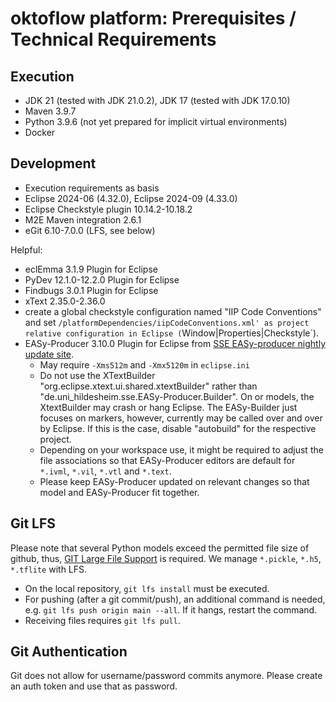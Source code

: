 # oktoflow platform: Prerequisites / Technical Requirements

## Execution

- JDK 21 (tested with JDK 21.0.2), JDK 17 (tested with JDK 17.0.10) 
- Maven 3.9.7
- Python 3.9.6 (not yet prepared for implicit virtual environments)
- Docker

## Development

- Execution requirements as basis
- Eclipse 2024-06 (4.32.0), Eclipse 2024-09 (4.33.0)
- Eclipse Checkstyle plugin 10.14.2-10.18.2
- M2E Maven integration 2.6.1
- eGit 6.10-7.0.0 (LFS, see below)

Helpful:
- eclEmma 3.1.9 Plugin for Eclipse
- PyDev 12.1.0-12.2.0 Plugin for Eclipse
- Findbugs 3.0.1 Plugin for Eclipse
- xText 2.35.0-2.36.0
- create a global checkstyle configuration named "IIP Code Conventions" and set `/platformDependencies/iipCodeConventions.xml' as project relative configuration in Eclipse (`Window|Properties|Checkstyle`).
- EASy-Producer 3.10.0 Plugin for Eclipse from [SSE EASy-producer nightly update site](https://projects.sse.uni-hildesheim.de/eclipse/update-sites/easy_nightly/).
    - May require `-Xms512m` and `-Xmx5120m` in `eclipse.ini` 
    - Do not use the XTextBuilder "org.eclipse.xtext.ui.shared.xtextBuilder" rather than "de.uni_hildesheim.sse.EASy-Producer.Builder". On or models, the XtextBuilder may crash or hang Eclipse. The EASy-Builder just focuses on markers, however, currently may be called over and over by Eclipse. If this is the case, disable "autobuild" for the respective project. 
    - Depending on your workspace use, it might be required to adjust the file associations so that EASy-Producer editors are default for `*.ivml`, `*.vil`, `*.vtl` and `*.text`.
    - Please keep EASy-Producer updated on relevant changes so that model and EASy-Producer fit together.

## Git LFS

Please note that several Python models exceed the permitted file size of github, thus, [GIT Large File Support](https://git-lfs.com/) is required. We manage ``*.pickle``, ``*.h5``, ``*.tflite`` with LFS. 

  * On the local repository, ``git lfs install`` must be executed. 
  * For pushing (after a git commit/push), an additional command is needed, e.g. ``git lfs push origin main --all``. If it hangs, restart the command. 
  * Receiving files requires ``git lfs pull``.

## Git Authentication

Git does not allow for username/password commits anymore. Please create an auth token and use that as password.